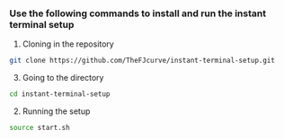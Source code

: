 ### Use the following commands to install and run the instant terminal setup

1. Cloning in the repository
```bash
git clone https://github.com/TheFJcurve/instant-terminal-setup.git
```

3. Going to the directory
```bash
cd instant-terminal-setup
```

2. Running the setup
```bash
source start.sh
```
